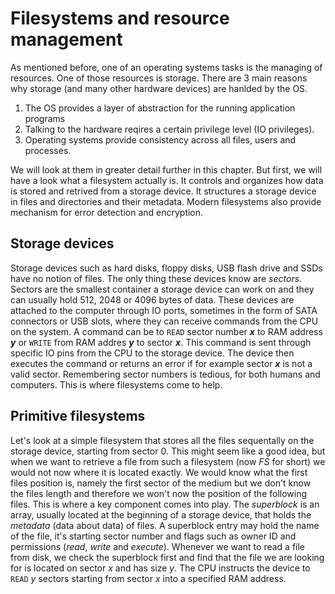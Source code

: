 # Filesystems and resource management

As mentioned before, one of an operating systems tasks is the managing of resources.
One of those resources is storage. There are 3 main reasons why storage (and many other
hardware devices) are hanlded by the OS.

1. The OS provides a layer of abstraction for the running application programs
2. Talking to the hardware reqires a certain privilege level (IO privileges).
3. Operating systems provide consistency across all files, users and processes.

We will look at them in greater detail further in this chapter.
But first, we will have a look what a filesystem actually is. It controls and organizes
how data is stored and retrived from a storage device. It structures a storage
device in files and directories and their metadata. Modern filesystems also provide mechanism for
error detection and encryption.

## Storage devices

Storage devices such as hard disks, floppy disks, USB flash drive and SSDs have no notion of files.
The only thing these devices know are *sectors*. Sectors are the smallest container a storage device can work on
and they can usually hold 512, 2048 or 4096 bytes of data. These devices are attached to the computer through
IO ports, sometimes in the form of SATA connectors or USB slots, where they can receive
commands from the CPU on the system. A command can be to `READ` sector number ***x*** to RAM address ***y***
or `WRITE` from RAM addres ***y*** to sector ***x***. This command is sent through specific IO
pins from the CPU to the storage device. The device then executes the command or returns an
error if for example sector ***x*** is not a valid sector. Remembering sector numbers is tedious, for both
humans and computers. This is where filesystems come to help.

## Primitive filesystems

Let's look at a simple filesystem that stores all the files sequentally on the
storage device, starting from sector 0. This might seem like a good idea, but when we want to retrieve a file from
such a filesystem (now *FS* for short) we would not now where it is located exactly.
We would know what the first files position is, namely the first sector of the medium but we don't know the files
length and therefore we won't now the  position of the following files. This is where a key component comes into play.
The _superblock_ is an array, usually located at the beginning of a storage device, that holds the _metadata_
(data about data) of files. A superblock entry may hold the name of the file, it's starting sector number and flags
such as owner ID and permissions (_read_, _write_ and _execute_). Whenever we want to read a file from disk, we check
the superblock first and find that the file we are looking for is located on sector _x_ and has size _y_. The CPU
instructs the device to `READ` _y_ sectors starting from sector _x_ into a specified RAM address.
